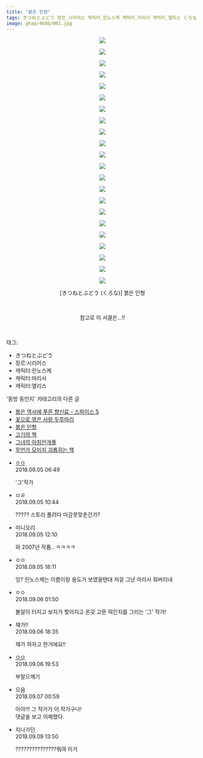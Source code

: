 ```yaml
---
title: "붉은 인형"
tags: きつねとぶどう 장르_시리어스 캐릭터_린노스케 캐릭터_마리사 캐릭터_앨리스 くろな 동방_동인지
image: ghap/4686/001.jpg
---
```

<div class="article">
<p style="text-align: center; clear: none; float: none;"><img src="{{ site.nasurl }}/ghap/4686/001.jpg"/></p>
<p style="text-align: center; clear: none; float: none;"><img src="{{ site.nasurl }}/ghap/4686/002.jpg"/></p>
<p style="text-align: center; clear: none; float: none;"><img src="{{ site.nasurl }}/ghap/4686/003.jpg"/></p>
<p style="text-align: center; clear: none; float: none;"><img src="{{ site.nasurl }}/ghap/4686/004.jpg"/></p>
<p style="text-align: center; clear: none; float: none;"><img src="{{ site.nasurl }}/ghap/4686/005.jpg"/></p>
<p style="text-align: center; clear: none; float: none;"><img src="{{ site.nasurl }}/ghap/4686/006.jpg"/></p>
<p style="text-align: center; clear: none; float: none;"><img src="{{ site.nasurl }}/ghap/4686/007.jpg"/></p>
<p style="text-align: center; clear: none; float: none;"><img src="{{ site.nasurl }}/ghap/4686/008.jpg"/></p>
<p style="text-align: center; clear: none; float: none;"><img src="{{ site.nasurl }}/ghap/4686/009.jpg"/></p>
<p style="text-align: center; clear: none; float: none;"><img src="{{ site.nasurl }}/ghap/4686/010.jpg"/></p>
<p style="text-align: center; clear: none; float: none;"><img src="{{ site.nasurl }}/ghap/4686/011.jpg"/></p>
<p style="text-align: center; clear: none; float: none;"><img src="{{ site.nasurl }}/ghap/4686/012.jpg"/></p>
<p style="text-align: center; clear: none; float: none;"><img src="{{ site.nasurl }}/ghap/4686/013.jpg"/></p>
<p style="text-align: center; clear: none; float: none;"><img src="{{ site.nasurl }}/ghap/4686/014.jpg"/></p>
<p style="text-align: center; clear: none; float: none;"><img src="{{ site.nasurl }}/ghap/4686/015.jpg"/></p>
<p style="text-align: center; clear: none; float: none;"><img src="{{ site.nasurl }}/ghap/4686/016.jpg"/></p>
<p style="text-align: center; clear: none; float: none;"><img src="{{ site.nasurl }}/ghap/4686/017.jpg"/></p>
<p style="text-align: center; clear: none; float: none;"><img src="{{ site.nasurl }}/ghap/4686/018.jpg"/></p>
<p style="text-align: center; clear: none; float: none;"><img src="{{ site.nasurl }}/ghap/4686/019.jpg"/></p>
<p style="text-align: center; clear: none; float: none;"><img src="{{ site.nasurl }}/ghap/4686/020.jpg"/></p>
<p style="text-align: center; clear: none; float: none;"><img src="{{ site.nasurl }}/ghap/4686/021.jpg"/></p>
<p style="text-align: center; clear: none; float: none;"><img src="{{ site.nasurl }}/ghap/4686/022.jpg"/></p>
<p style="text-align: center; clear: none; float: none;">[きつねとぶどう (くろな)] 붉은 인형</p>
<p style="text-align: center; clear: none; float: none;"><br/></p>
<p style="text-align: center; clear: none; float: none;">참고로 이 서클은...!!</p>
<p><br/></p>
</div><div class="tagTrail">
<p>태그: </p>
<ul>
<li>きつねとぶどう</li>
<li>장르:시리어스</li>
<li>캐릭터:린노스케</li>
<li>캐릭터:마리사</li>
<li>캐릭터:앨리스</li>
</ul>
</div><div class="another">
<p>'동방 동인지' 카테고리의 다른 글</p>
<ul>
<li><a href="/2018-09-13-ghap_4697">붉은 역사에 푸른 향신료 - 스파이스 5</a></li>
<li><a href="/2018-09-10-ghap_4691">꽃으로 엮은 사랑 두루마리</a></li>
<li><a href="/2018-09-05-ghap_4686">붉은 인형</a></li>
<li><a href="/2018-09-05-ghap_4685">고기의 책</a></li>
<li><a href="/2018-09-05-ghap_4684">그녀의 아침안개풀</a></li>
<li><a href="/2018-09-05-ghap_4683">무언가 모미지 괴롭히는 책</a></li>
</ul>
</div><div class="cb_module cb_fluid">
<div class="cb_wrt cb_profile">
<div class="comment">
<ul>
<li class="cb_thumb_off" id="comment15326360">
<div class="cb_comment_area">
<div class="cb_info_area">
<div class="cb_section">
<span class="cb_nick_name"> <a href="http://i8999999u998" onclick="return openLinkInNewWindow(this)">ㅇㅇ</a></span>
</div>
<div class="cb_section">
<span class="cb_date">2018.09.05 06:49 </span>
</div>
</div>
<div class="cb_dsc_comment">
<p class="cb_dsc">
											'그'작가
										</p>
</div>
</div></li>
<li class="cb_thumb_off" id="comment15326457">
<div class="cb_comment_area">
<div class="cb_info_area">
<div class="cb_section">
<span class="cb_nick_name">ㅁㄹ</span>
</div>
<div class="cb_section">
<span class="cb_date">2018.09.05 10:44 </span>
</div>
</div>
<div class="cb_dsc_comment">
<p class="cb_dsc">
											????? 스토리 풀려다 마감못맞춘건가?
										</p>
</div>
</div></li>
<li class="cb_thumb_off" id="comment15326486">
<div class="cb_comment_area">
<div class="cb_info_area">
<div class="cb_section">
<span class="cb_nick_name">미니오리</span>
</div>
<div class="cb_section">
<span class="cb_date">2018.09.05 12:10 </span>
</div>
</div>
<div class="cb_dsc_comment">
<p class="cb_dsc">
											와 2007년 작품.. ㅋㅋㅋㅋ
										</p>
</div>
</div></li>
<li class="cb_thumb_off" id="comment15326656">
<div class="cb_comment_area">
<div class="cb_info_area">
<div class="cb_section">
<span class="cb_nick_name">ㅇㅇ</span>
</div>
<div class="cb_section">
<span class="cb_date">2018.09.05 18:11 </span>
</div>
</div>
<div class="cb_dsc_comment">
<p class="cb_dsc">
											잉? 린노스케는 이름이랑 용도가 보였을탠대 저걸 그냥 마리사 줘버리내 
										</p>
</div>
</div></li>
<li class="cb_thumb_off" id="comment15326858">
<div class="cb_comment_area">
<div class="cb_info_area">
<div class="cb_section">
<span class="cb_nick_name">ㅇㅇ</span>
</div>
<div class="cb_section">
<span class="cb_date">2018.09.06 01:50 </span>
</div>
</div>
<div class="cb_dsc_comment">
<p class="cb_dsc">
											불알이 터지고 보지가 찢어지고 온갖 고문 떡인지를 그리는 '그' 작가!
										</p>
</div>
</div></li>
<li class="cb_thumb_off" id="comment15327215">
<div class="cb_comment_area">
<div class="cb_info_area">
<div class="cb_section">
<span class="cb_nick_name">쟤가!!</span>
</div>
<div class="cb_section">
<span class="cb_date">2018.09.06 18:35 </span>
</div>
</div>
<div class="cb_dsc_comment">
<p class="cb_dsc">
											쟤가 하자고 한거에요!!
										</p>
</div>
</div></li>
<li class="cb_thumb_off" id="comment15327250">
<div class="cb_comment_area">
<div class="cb_info_area">
<div class="cb_section">
<span class="cb_nick_name"> <a href="http://i8999999u998" onclick="return openLinkInNewWindow(this)">ㅇㅇ</a></span>
</div>
<div class="cb_section">
<span class="cb_date">2018.09.06 19:53 </span>
</div>
</div>
<div class="cb_dsc_comment">
<p class="cb_dsc">
											부랄으깨기
										</p>
</div>
</div></li>
<li class="cb_thumb_off" id="comment15327395">
<div class="cb_comment_area">
<div class="cb_info_area">
<div class="cb_section">
<span class="cb_nick_name">으음</span>
</div>
<div class="cb_section">
<span class="cb_date">2018.09.07 00:59 </span>
</div>
</div>
<div class="cb_dsc_comment">
<p class="cb_dsc">
											아아!!! 그 작가가 이 작가구나! <br/>
댓글을 보고 이해했다.
										</p>
</div>
</div></li>
<li class="cb_thumb_off" id="comment15328809">
<div class="cb_comment_area">
<div class="cb_info_area">
<div class="cb_section">
<span class="cb_nick_name">지나가던</span>
</div>
<div class="cb_section">
<span class="cb_date">2018.09.09 13:50 </span>
</div>
</div>
<div class="cb_dsc_comment">
<p class="cb_dsc">
											???????????????뭐여 이거
										</p>
</div>
</div></li>
</ul>
</div>
</div><!-- commentList close -->
</div>